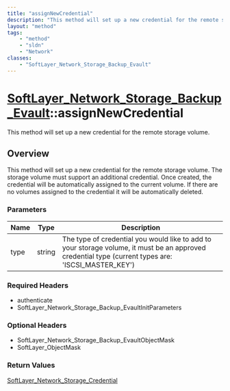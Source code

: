```yaml
---
title: "assignNewCredential"
description: "This method will set up a new credential for the remote storage volume. The storage volume must support an additional cr... "
layout: "method"
tags:
    - "method"
    - "sldn"
    - "Network"
classes:
    - "SoftLayer_Network_Storage_Backup_Evault"
---
```

# [SoftLayer_Network_Storage_Backup_Evault](/reference/services/SoftLayer_Network_Storage_Backup_Evault)::assignNewCredential

This method will set up a new credential for the remote storage volume.


## Overview 
This method will set up a new credential for the remote storage volume. The storage volume must support an additional credential. Once created, the credential will be automatically assigned to the current volume. If there are no volumes assigned to the credential it will be automatically deleted. 

### Parameters 
|Name | Type | Description |
| --- | --- | --- |
|type| string| The type of credential you would like to add to your storage volume, it must be an approved credential type (current types are: 'ISCSI_MASTER_KEY')|


### Required Headers
* authenticate
* SoftLayer_Network_Storage_Backup_EvaultInitParameters

### Optional Headers
* SoftLayer_Network_Storage_Backup_EvaultObjectMask
* SoftLayer_ObjectMask

### Return Values
<a href='/reference/datatypes/SoftLayer_Network_Storage_Credential'>SoftLayer_Network_Storage_Credential </a>

